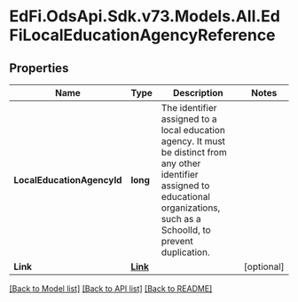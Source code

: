 # EdFi.OdsApi.Sdk.v73.Models.All.EdFiLocalEducationAgencyReference

## Properties

Name | Type | Description | Notes
------------ | ------------- | ------------- | -------------
**LocalEducationAgencyId** | **long** | The identifier assigned to a local education agency. It must be distinct from any other identifier assigned to educational organizations, such as a SchoolId, to prevent duplication. | 
**Link** | [**Link**](Link.md) |  | [optional] 

[[Back to Model list]](../../README.md#documentation-for-models) [[Back to API list]](../../README.md#documentation-for-api-endpoints) [[Back to README]](../../README.md)

